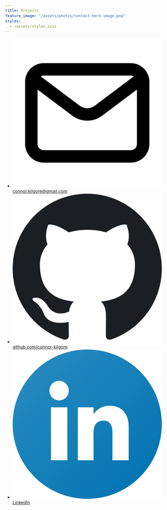 ```yaml
---
title: Projects
feature_image: "/assets/photos/contact-hero-image.png"
styles:
  - /assets/styles.scss
---
```


<ul class="contact-list">
  <li>
    <a href="mailto:connor.kilgore@gmail.com">
      <img src="/assets/photos/email.svg" alt="Email" class="contact-icon">
      <span class="contact-label">connor.kilgore@gmail.com</span>
    </a>
  </li>
  <li>
    <a href="https://github.com/connor-kilgore" target="_blank" rel="noopener">
      <img src="/assets/photos/github.png" alt="GitHub" class="contact-icon">
      <span class="contact-label">github.com/connor-kilgore</span>
    </a>
  </li>
  <li>
    <a href="https://www.linkedin.com/in/connor-kilgore-cs/" target="_blank" rel="noopener">
      <img src="/assets/photos/linkedin.png" alt="LinkedIn" class="contact-icon">
      <span class="contact-label">LinkedIn</span>
    </a>
  </li>
</ul>